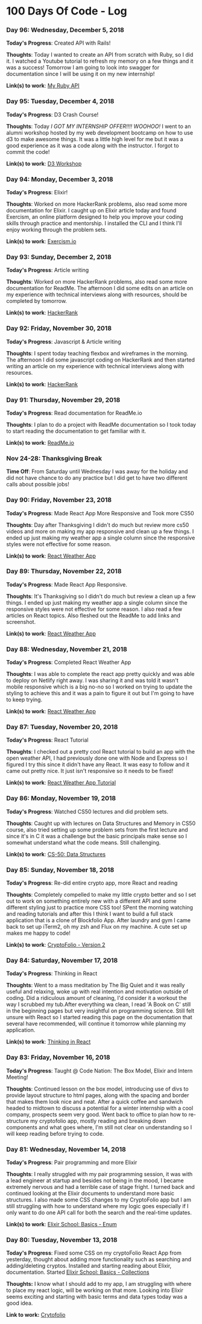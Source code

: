 # 100 Days Of Code - Log

### Day 96: Wednesday, December 5, 2018 

**Today's Progress**: Created API with Rails!

**Thoughts**: Today I wanted to create an API from scratch with Ruby, so I did it. I watched a Youtube tutorial to refresh my memory on a few things and it was a success! Tomorrow I am going to look into swagger for documentation since I will be using it on my new internship!

**Link(s) to work**: [My Ruby API](https://github.com/MillyCodes/RubyRailsAPI)

### Day 95: Tuesday, December 4, 2018 

**Today's Progress**: D3 Crash Course!

**Thoughts**: Today *I GOT MY INTERNSHIP OFFER!!!! WOOHOO!* I went to an alumni workshop hosted by my web development bootcamp on how to use d3 to make awesome things. It was a little high level for me but it was a good experience as it was a code along with the instructor. I forgot to commit the code!

**Link(s) to work**: [D3 Workshop](https://github.com/nkabrown/wkshp-december)

### Day 94: Monday, December 3, 2018 

**Today's Progress**: Elixir!

**Thoughts**: Worked on more HackerRank problems, also read some more documentation for Elixir. I caught up on Elixir article today and found Exercism, an online platform designed to help you improve your coding skills through practice and mentorship. I installed the CLI and I think I'll enjoy working through the problem sets.

**Link(s) to work**: [Exercism.io](https://exercism.io)

### Day 93: Sunday, December 2, 2018 

**Today's Progress**: Article writing

**Thoughts**: Worked on more HackerRank problems, also read some more documentation for ReadMe. The afternoon I did some edits on an article on my experience with technical interviews along with resources, should be completed by tomorrow.

**Link(s) to work**: [HackerRank](https://www.hackerrank.com)

### Day 92: Friday, November 30, 2018 

**Today's Progress**: Javascript & Article writing

**Thoughts**: I spent today teaching flexbox and wireframes in the morning. The afternoon I did some javascript coding on HackerRank and then started writing an article on my experience with technical interviews along with resources.

**Link(s) to work**: [HackerRank](https://www.hackerrank.com)

### Day 91: Thursday, November 29, 2018 

**Today's Progress**: Read documentation for ReadMe.io

**Thoughts**: I plan to do a project with ReadMe documentation so I took today to start reading the documentation to get familiar with it.

**Link(s) to work**: [ReadMe.io](www.ReadMe.io)

### Nov 24-28: Thanksgiving Break

**Time Off**: From Saturday until Wednesday I was away for the holiday and did not have chance to do any practice but I did get to have two different calls about possible jobs!

### Day 90: Friday, November 23, 2018 

**Today's Progress**: Made React App More Responsive and Took more CS50

**Thoughts**: Day after Thanksgiving I didn't do much but review more cs50 videos and more on making my app responsive and clean up a few things. I ended up just making my weather app a single column since the responsive styles were not effective for some reason.

**Link(s) to work**: [React Weather App](https://react-weatherapi.netlify.com/)

### Day 89: Thursday, November 22, 2018 

**Today's Progress**: Made React App Responsive.

**Thoughts**: It's Thanksgiving so I didn't do much but review a clean up a few things. I ended up just making my weather app a single column since the responsive styles were not effective for some reason. I also read a few articles on React topics. Also fleshed out the ReadMe to add links and screenshot.

**Link(s) to work**: [React Weather App](https://react-weatherapi.netlify.com/)


### Day 88: Wednesday, November 21, 2018 

**Today's Progress**: Completed React Weather App

**Thoughts**: I was able to complete the react app pretty quickly and was able to deploy on Netlify right away. I was sharing it and was told it wasn't mobile responsive which is a big no-no so I worked on trying to update the styling to achieve this and it was a pain to figure it out but I'm going to have to keep trying.

**Link(s) to work**: [React Weather App](https://github.com/MillyCodes/WeatherReact)

### Day 87: Tuesday, November 20, 2018 

**Today's Progress**: React Tutorial

**Thoughts**: I checked out a pretty cool React tutorial to build an app with the open weather API, I had previously done one with Node and Express so I figured I try this since it didn't have any React. It was easy to follow and it came out pretty nice. It just isn't responsive so it needs to be fixed!

**Link(s) to work**: [React Weather App Tutorial](https://www.youtube.com/watch?v=204C9yNeOYI)

### Day 86: Monday, November 19, 2018 

**Today's Progress**: Watched CS50 lectures and did problem sets.

**Thoughts**: Caught up with lectures on Data Structures and Memory in CS50 course, also tried setting up some problem sets from the first lecture and since it's in C it was a challenge but the basic principals make sense so I somewhat understand what the code means. Still challenging.

**Link(s) to work**: [CS-50: Data Structures](https://www.youtube.com/watch?v=eZQBx8YJ6Zs&index=7&t=694s&list=PLhQjrBD2T3828ZVcVzEIhsHVgjANGZveu)

### Day 85: Sunday, November 18, 2018 

**Today's Progress**: Re-did entire crypto app, more React and reading

**Thoughts**: Completely compelled to make my little crypto better and so I set out to work on something entirely new with a different API and some different styling just to practice more CSS too! SPent the morning watching and reading tutorials and after this I think I want to build a full stack application that is a clone of Blockfolio App. After laundry and gym I came back to set up iTerm2, oh my zsh and Flux on my machine. A cute set up makes me happy to code!

**Link(s) to work**: [CryptoFolio - Version 2](https://github.com/MillyCodes/CryptoFolio-v2)

### Day 84: Saturday, November 17, 2018 

**Today's Progress**: Thinking in React

**Thoughts**: Went to a mass meditation by The Big Quiet and it was really useful and relaxing, woke up with real intention and motivation outside of coding. Did a ridiculous amount of cleaning, I'd consider it a workout the way I scrubbed my tub.After everything wa clean, I read 'A Book on C' still in the beginning pages but very insightful on programming science. Still felt unsure with React so I started reading this page on the documentation that several have recommended, will continue it tomorrow while planning my application.

**Link(s) to work**: [Thinking in React](https://reactjs.org/docs/thinking-in-react.html)

### Day 83: Friday, November 16, 2018 

**Today's Progress**: Taught @ Code Nation: The Box Model, Elixir and Intern Meeting!

**Thoughts**: Continued lesson on the box model, introducing use of divs to provide layout structure to html pages, along with the spacing and border that makes them look nice and neat. After a quick coffee and sandwich headed to midtown to discuss a potential for a winter internship with a cool company, prospects seem very good. Went back to office to plan how to re-structure my cryptofolio app, mostly reading and breaking down components and what goes where, I'm still not clear on understanding so I will keep reading before trying to code.

### Day 81: Wednesday, November 14, 2018 

**Today's Progress**: Pair programming and more Elixir

**Thoughts**: I really struggled with my pair programming session, it was with a lead engineer at startup and besides not being in the mood, I became extremely nervous and had a terrible case of stage fright. I turned back and continued looking at the Elixir documents to understand more basic structures. I also made some CSS changes to my CryptoFolio app but I am still struggling with how to understand where my logic goes especially if I only want to do one API call for both the search and the real-time updates.

**Link(s) to work**: [Elixir School: Basics - Enum](https://elixirschool.com/en/lessons/basics/enum/)

### Day 80: Tuesday, November 13, 2018

**Today's Progress**: Fixed some CSS on my cryptoFolio React App from yesterday, thought about adding more functionality such as searching and adding/deleting cryptos. Installed and starting reading about Elixir, documentation. Started [Elixir School: Basics - Collections](https://elixirschool.com/en/lessons/basics/collections/)

**Thoughts:** I know what I should add to my app, I am struggling with where to place my react logic, will be working on that more. Looking into Elixir seems exciting and starting with basic terms and data types today was a good idea.

**Link to work:** [Crytofolio](http://milly-cryptofolio.netlify.com)

<!-- ### Day 0: February 30, 2016 (Example 2)

**Today's Progress**: Fixed CSS, worked on canvas functionality for the app.

**Thoughts**: I really struggled with CSS, but, overall, I feel like I am slowly getting better at it. Canvas is still new for me, but I managed to figure out some basic functionality.

**Link(s) to work**: [Calculator App](http://www.example.com) -->

<!-- ### Day 1: June 27, Monday

**Today's Progress**: I've gone through many exercises on FreeCodeCamp.

**Thoughts** I've recently started coding, and it's a great feeling when I finally solve an algorithm challenge after a lot of attempts and hours spent.

**Link(s) to work**

1. [Find the Longest Word in a String](https://www.freecodecamp.com/challenges/find-the-longest-word-in-a-string)
2. [Title Case a Sentence](https://www.freecodecamp.com/challenges/title-case-a-sentence) -->

